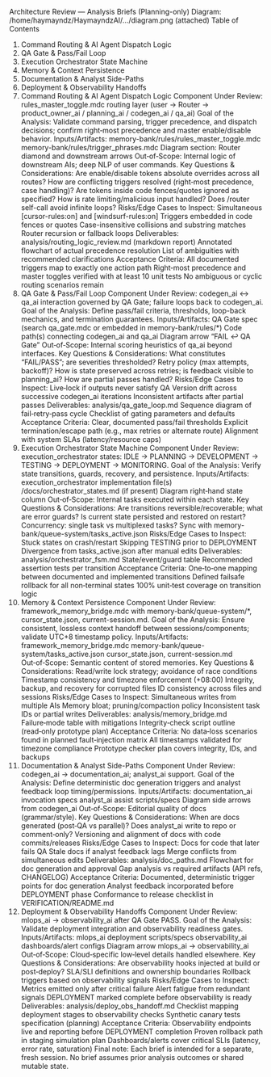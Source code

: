 Architecture Review — Analysis Briefs (Planning-only)
Diagram: /home/haymayndz/HaymayndzAI/…/diagram.png (attached)
Table of Contents
1) Command Routing & AI Agent Dispatch Logic
2) QA Gate & Pass/Fail Loop
3) Execution Orchestrator State Machine
4) Memory & Context Persistence
5) Documentation & Analyst Side-Paths
6) Deployment & Observability Handoffs
1) Command Routing & AI Agent Dispatch Logic
Component Under Review: rules_master_toggle.mdc routing layer (user → Router → product_owner_ai / planning_ai / codegen_ai / qa_ai)
Goal of the Analysis: Validate command parsing, trigger precedence, and dispatch decisions; confirm right‑most precedence and master enable/disable behavior.
Inputs/Artifacts:
memory-bank/rules/rules_master_toggle.mdc
memory-bank/rules/trigger_phrases.mdc
Diagram section: Router diamond and downstream arrows
Out‑of‑Scope: Internal logic of downstream AIs; deep NLP of user commands.
Key Questions & Considerations:
Are enable/disable tokens absolute overrides across all routes?
How are conflicting triggers resolved (right‑most precedence, case handling)?
Are tokens inside code fences/quotes ignored as specified?
How is rate limiting/malicious input handled?
Does /router self-call avoid infinite loops?
Risks/Edge Cases to Inspect:
Simultaneous [cursor-rules:on] and [windsurf-rules:on]
Triggers embedded in code fences or quotes
Case-insensitive collisions and substring matches
Router recursion or fallback loops
Deliverables:
analysis/routing_logic_review.md (markdown report)
Annotated flowchart of actual precedence resolution
List of ambiguities with recommended clarifications
Acceptance Criteria:
All documented triggers map to exactly one action path
Right‑most precedence and master toggles verified with at least 10 unit tests
No ambiguous or cyclic routing scenarios remain
2) QA Gate & Pass/Fail Loop
Component Under Review: codegen_ai ↔ qa_ai interaction governed by QA Gate; failure loops back to codegen_ai.
Goal of the Analysis: Define pass/fail criteria, thresholds, loop-back mechanics, and termination guarantees.
Inputs/Artifacts:
QA Gate spec (search qa_gate.mdc or embedded in memory-bank/rules/*)
Code path(s) connecting codegen_ai and qa_ai
Diagram arrow “FAIL ↩︎ QA Gate”
Out‑of‑Scope: Internal scoring heuristics of qa_ai beyond interfaces.
Key Questions & Considerations:
What constitutes “FAIL/PASS”; are severities thresholded?
Retry policy (max attempts, backoff)?
How is state preserved across retries; is feedback visible to planning_ai?
How are partial passes handled?
Risks/Edge Cases to Inspect:
Live‑lock if outputs never satisfy QA
Version drift across successive codegen_ai iterations
Inconsistent artifacts after partial passes
Deliverables:
analysis/qa_gate_loop.md
Sequence diagram of fail‑retry‑pass cycle
Checklist of gating parameters and defaults
Acceptance Criteria:
Clear, documented pass/fail thresholds
Explicit termination/escape path (e.g., max retries or alternate route)
Alignment with system SLAs (latency/resource caps)
3) Execution Orchestrator State Machine
Component Under Review: execution_orchestrator states: IDLE → PLANNING → DEVELOPMENT → TESTING → DEPLOYMENT → MONITORING.
Goal of the Analysis: Verify state transitions, guards, recovery, and persistence.
Inputs/Artifacts:
execution_orchestrator implementation file(s)
/docs/orchestrator_states.md (if present)
Diagram right‑hand state column
Out‑of‑Scope: Internal tasks executed within each state.
Key Questions & Considerations:
Are transitions reversible/recoverable; what are error guards?
Is current state persisted and restored on restart?
Concurrency: single task vs multiplexed tasks?
Sync with memory-bank/queue-system/tasks_active.json
Risks/Edge Cases to Inspect:
Stuck states on crash/restart
Skipping TESTING prior to DEPLOYMENT
Divergence from tasks_active.json after manual edits
Deliverables:
analysis/orchestrator_fsm.md
State/event/guard table
Recommended assertion tests per transition
Acceptance Criteria:
One‑to‑one mapping between documented and implemented transitions
Defined failsafe rollback for all non‑terminal states
100% unit‑test coverage on transition logic
4) Memory & Context Persistence
Component Under Review: framework_memory_bridge.mdc with memory-bank/queue-system/*, cursor_state.json, current-session.md.
Goal of the Analysis: Ensure consistent, lossless context handoff between sessions/components; validate UTC+8 timestamp policy.
Inputs/Artifacts:
framework_memory_bridge.mdc
memory-bank/queue-system/tasks_active.json
cursor_state.json, current-session.md
Out‑of‑Scope: Semantic content of stored memories.
Key Questions & Considerations:
Read/write lock strategy; avoidance of race conditions
Timestamp consistency and timezone enforcement (+08:00)
Integrity, backup, and recovery for corrupted files
ID consistency across files and sessions
Risks/Edge Cases to Inspect:
Simultaneous writes from multiple AIs
Memory bloat; pruning/compaction policy
Inconsistent task IDs or partial writes
Deliverables:
analysis/memory_bridge.md
Failure‑mode table with mitigations
Integrity‑check script outline (read‑only prototype plan)
Acceptance Criteria:
No data‑loss scenarios found in planned fault‑injection matrix
All timestamps validated for timezone compliance
Prototype checker plan covers integrity, IDs, and backups
5) Documentation & Analyst Side-Paths
Component Under Review: codegen_ai → documentation_ai; analyst_ai support.
Goal of the Analysis: Define deterministic doc generation triggers and analyst feedback loop timing/permissions.
Inputs/Artifacts:
documentation_ai invocation specs
analyst_ai assist scripts/specs
Diagram side arrows from codegen_ai
Out‑of‑Scope: Editorial quality of docs (grammar/style).
Key Questions & Considerations:
When are docs generated (post‑QA vs parallel)?
Does analyst_ai write to repo or comment‑only?
Versioning and alignment of docs with code commits/releases
Risks/Edge Cases to Inspect:
Docs for code that later fails QA
Stale docs if analyst feedback lags
Merge conflicts from simultaneous edits
Deliverables:
analysis/doc_paths.md
Flowchart for doc generation and approval
Gap analysis vs required artifacts (API refs, CHANGELOG)
Acceptance Criteria:
Documented, deterministic trigger points for doc generation
Analyst feedback incorporated before DEPLOYMENT phase
Conformance to release checklist in VERIFICATION/README.md
6) Deployment & Observability Handoffs
Component Under Review: mlops_ai → observability_ai after QA Gate PASS.
Goal of the Analysis: Validate deployment integration and observability readiness gates.
Inputs/Artifacts:
mlops_ai deployment scripts/specs
observability_ai dashboards/alert configs
Diagram arrow mlops_ai → observability_ai
Out‑of‑Scope: Cloud‑specific low‑level details handled elsewhere.
Key Questions & Considerations:
Are observability hooks injected at build or post‑deploy?
SLA/SLI definitions and ownership boundaries
Rollback triggers based on observability signals
Risks/Edge Cases to Inspect:
Metrics emitted only after critical failure
Alert fatigue from redundant signals
DEPLOYMENT marked complete before observability is ready
Deliverables:
analysis/deploy_obs_handoff.md
Checklist mapping deployment stages to observability checks
Synthetic canary tests specification (planning)
Acceptance Criteria:
Observability endpoints live and reporting before DEPLOYMENT completion
Proven rollback path in staging simulation plan
Dashboards/alerts cover critical SLIs (latency, error rate, saturation)
Final note: Each brief is intended for a separate, fresh session. No brief assumes prior analysis outcomes or shared mutable state.